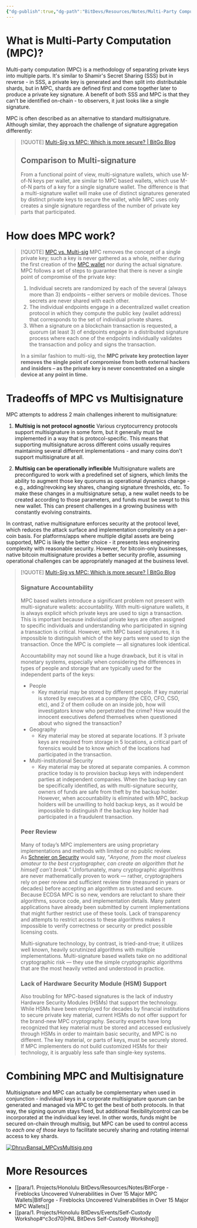 ```yaml
---
{"dg-publish":true,"dg-path":"BitDevs/Resources/Notes/Multi-Party Computation (MPC).md","permalink":"/bit-devs/resources/notes/multi-party-computation-mpc/","title":"Multi-Party Computation (MPC)","tags":["bitdevs, socratic-25, bitcoin, mpc, security, custody"],"noteIcon":"3","created":"2023-08-20T16:12:54.676-10:00","updated":"2023-08-20T17:35:42.556-10:00"}
---
```



# What is Multi-Party Computation (MPC)?

Multi-party computation (MPC) is a methodology of separating private keys into multiple parts. It's similar to Shamir's Secret Sharing (SSS) but in reverse - in SSS, a private key is generated and then split into distributable shards, but in MPC, shards are defined first and come together later to produce a private key signature. A benefit of both SSS and MPC is that they can't be identified on-chain - to observers, it just looks like a single signature.

MPC is often described as an alternative to standard multisignature. Although similar, they approach the challenge of signature aggregation differently:

> [!QUOTE] [Multi-Sig vs MPC: Which is more secure? | BitGo Blog](https://blog.bitgo.com/multi-sig-vs-mpc-which-is-more-secure-699ecefc8430)
> ## Comparison to Multi-signature
> 
> From a functional point of view, multi-signature wallets, which use M-of-N keys per wallet, are similar to MPC based wallets, which use M-of-N parts of a key for a single signature wallet. The difference is that a multi-signature wallet will make use of distinct signatures generated by distinct private keys to secure the wallet, while MPC uses only creates a single signature regardless of the number of private key parts that participated.

# How does MPC work?

> [!QUOTE] [MPC vs. Multi-sig](https://www.fireblocks.com/blog/mpc-vs-multi-sig/)
> MPC removes the concept of a single private key; such a key is never gathered as a whole, neither during the first creation of the [MPC wallet](https://www.fireblocks.com/platforms/mpc-wallet/) nor during the actual signature. MPC follows a set of steps to guarantee that there is never a single point of compromise of the private key:
> 1. Individual secrets are randomized by each of the several (always more than 3) endpoints – either servers or mobile devices. Those secrets are never shared with each other.
> 2. The individual endpoints engage in a decentralized wallet creation protocol in which they compute the public key (wallet address) that corresponds to the set of individual private shares.
> 3. When a signature on a blockchain transaction is requested, a quorum (at least 3) of endpoints engage in a distributed signature process where each one of the endpoints individually validates the transaction and policy and signs the transaction.
> 
> In a similar fashion to multi-sig, the **MPC private key protection layer removes the single point of compromise from both external hackers and insiders – as the private key is never concentrated on a single device at any point in time.**

# Tradeoffs of MPC vs Multisignature

MPC attempts to address 2 main challenges inherent to multisignature:
1. **Multisig is not protocol agnostic**
	Various cryptocurrency protocols support multisignature in some form, but it generally must be implemented in a way that is protocol-specific. This means that supporting multisignature across different coins usually requires maintaining several different implementations - and many coins don't support multisignature at all.

2. **Multisig can be operationally inflexible**
	Multisignature wallets are preconfigured to work with a predefined set of signers, which limits the ability to augment those key quorums as operational dynamics change - e.g., adding/revoking key shares, changing signature thresholds, etc. To make these changes in a multisignature setup, a new wallet needs to be created according to those parameters, and funds must be swept to this new wallet. This can present challenges in a growing business with constantly evolving constraints.

In contrast, native multisignature enforces security at the protocol level, which reduces the attack surface and implementation complexity on a per-coin basis. For platforms/apps where multiple digital assets are being supported, MPC is likely the better choice - it presents less engineering complexity with reasonable security. However, for bitcoin-only businesses, native bitcoin multisignature provides a better security profile, assuming operational challenges can be appropriately managed at the business level.

> [!QUOTE] [Multi-Sig vs MPC: Which is more secure? | BitGo Blog](https://blog.bitgo.com/multi-sig-vs-mpc-which-is-more-secure-699ecefc8430)
> ### Signature Accountability
> 
> MPC based wallets introduce a significant problem not present with multi-signature wallets: accountability. With multi-signature wallets, it is always explicit which private keys are used to sign a transaction. This is important because individual private keys are often assigned to specific individuals and understanding who participated in signing a transaction is critical. However, with MPC based signatures, it is impossible to distinguish which of the key parts were used to sign the transaction. Once the MPC is complete — all signatures look identical.
> 
> Accountability may not sound like a huge drawback, but it is vital in monetary systems, especially when considering the differences in types of people and storage that are typically used for the independent parts of the keys:
> - People 
> 	- Key material may be stored by different people. If key material is stored by executives at a company (the CEO, CFO, CSO, etc), and 2 of them collude on an inside job, how will investigators know who perpetrated the crime? How would the innocent executives defend themselves when questioned about who signed the transaction?
> - Geography
> 	- Key material may be stored at separate locations. If 3 private keys are required from storage in 5 locations, a critical part of forensics would be to know which of the locations had participated in the transaction.
> - Multi-institutional Security
> 	- Key material may be stored at separate companies. A common practice today is to provision backup keys with independent parties at independent companies. When the backup key can be specifically identified, as with multi-signature security, owners of funds are safe from theft by the backup holder. However, when accountability is eliminated with MPC, backup holders will be unwilling to hold backup keys, as it would be impossible to distinguish if the backup key holder had participated in a fraudulent transaction.
> 
> ### Peer Review
> 
> Many of today’s MPC implementers are using proprietary implementations and methods with limited or no public review. As [Schneier on Security](https://www.schneier.com/blog/archives/2011/04/schneiers_law.html) would say, “_Anyone, from the most clueless amateur to the best cryptographer, can create an algorithm that he himself can’t break._” Unfortunately, many cryptographic algorithms are never mathematically proven to work — rather, cryptographers rely on peer review and sufficient review time (measured in years or decades) before accepting an algorithm as trusted and secure. Because ECDSA MPC is so new, vendors are reluctant to share their algorithms, source code, and implementation details. Many patent applications have already been submitted by current implementations that might further restrict use of these tools. Lack of transparency and attempts to restrict access to these algorithms makes it impossible to verify correctness or security or predict possible licensing costs.
> 
> Multi-signature technology, by contrast, is tried-and-true; it utilizes well known, heavily scrutinized algorithms with multiple implementations. Multi-signature based wallets take on no additional cryptographic risk — they use the simple cryptographic algorithms that are the most heavily vetted and understood in practice.
> 
> ### Lack of Hardware Security Module (HSM) Support
> 
> Also troubling for MPC-based signatures is the lack of industry Hardware Security Modules (HSMs) that support the technology. While HSMs have been employed for decades by financial institutions to secure private key material, current HSMs do not offer support for the brand-new MPC cryptography. Security experts have long recognized that key material must be stored and accessed exclusively through HSMs in order to maintain basic security, and MPC is no different. The key material, or parts of keys, must be securely stored. If MPC implementers do not build customized HSMs for their technology, it is arguably less safe than single-key systems.

# Combining MPC and Multisignature

Multisignature and MPC can actually be complementary when used in conjunction - individual keys in a corporate multisignature quorum can be generated and managed via MPC to get the best of both protocols. In that way, the signing quorum stays fixed, but additional flexibility/control can be incorporated at the individual key level. In other words, funds might be secured on-chain through multisig, but MPC can be used to control access to *each one of those keys* to facilitate securely sharing and rotating internal access to key shards.

[![DhruvBansal_MPCvsMultisig.png](/img/user/para/artifacts/DhruvBansal_MPCvsMultisig.png)](https://twitter.com/dhruvbansal/status/1682786268273577985?s=20)

# More Resources
- [[para/1. Projects/Honolulu BitDevs/Resources/Notes/BitForge - Fireblocks Uncovered Vulnerabilities in Over 15 Major MPC Wallets\|BitForge - Fireblocks Uncovered Vulnerabilities in Over 15 Major MPC Wallets]]
- [[para/1. Projects/Honolulu BitDevs/Events/Self-Custody Workshop#^c3cd70\|HNL BitDevs Self-Custody Workshop]]